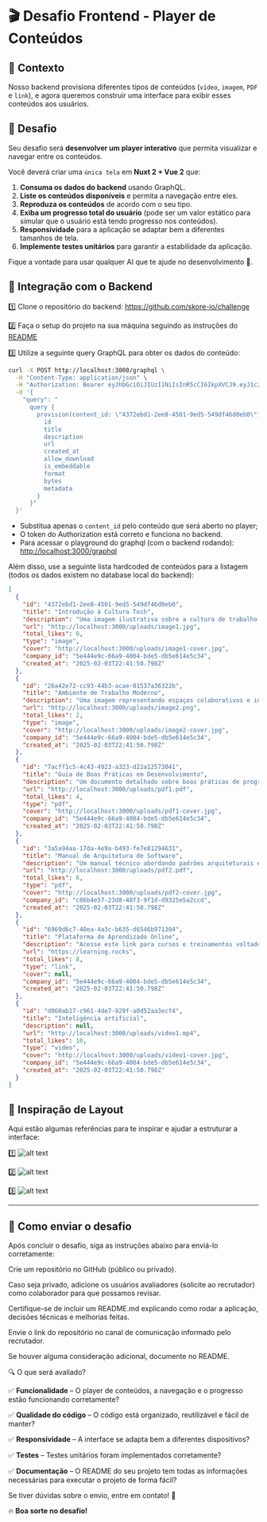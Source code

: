 # 🎬 Desafio Frontend - Player de Conteúdos

## 🚀 Contexto

Nosso backend provisiona diferentes tipos de conteúdos (`vídeo`, `imagem`, `PDF` e `link`), e agora queremos construir uma interface para exibir esses conteúdos aos usuários.

## 🎯 Desafio

Seu desafio será **desenvolver um player interativo** que permita visualizar e navegar entre os conteúdos.

Você deverá criar uma `única tela` em **Nuxt 2 + Vue 2** que:

1. **Consuma os dados do backend** usando GraphQL.
2. **Liste os conteúdos disponíveis** e permita a navegação entre eles.
3. **Reproduza os conteúdos** de acordo com o seu tipo.
4. **Exiba um progresso total do usuário** (pode ser um valor estático para simular que o usuário está tendo progresso nos conteúdos).
5. **Responsividade** para a aplicação se adaptar bem a diferentes tamanhos de tela.
6. **Implemente testes unitários** para garantir a estabilidade da aplicação.

Fique a vontade para usar qualquer AI que te ajude no desenvolvimento 🤖.

## 🔗 Integração com o Backend

1️⃣ Clone o repositório do backend: https://github.com/skore-io/challenge

2️⃣ Faça o setup do projeto na sua máquina seguindo as instruções do [README](./README.md)

3️⃣ Utilize a seguinte query GraphQL para obter os dados do conteúdo:

```bash
curl -X POST http://localhost:3000/graphql \
  -H "Content-Type: application/json" \
  -H "Authorization: Bearer eyJhbGciOiJIUzI1NiIsInR5cCI6IkpXVCJ9.eyJ1c2VyX2lkIjoiMThjMzdjZTItY2QzNC00MzA1LTljYTQtYzE1ZmM3MzZiZWFjIn0.pqWRiyQuvWRVQgIzKvQ85RrBwSF5KxeGZrkFvKt2CG8" \
  -d '{
    "query": "
      query {
        provision(content_id: \"4372ebd1-2ee8-4501-9ed5-549df46d0eb0\") {
          id
          title
          description
          url
          created_at
          allow_download
          is_embeddable
          format
          bytes
          metadata
        }
      }"
  }'
```

- Substitua apenas o `content_id` pelo conteúdo que será aberto no player;
- O token do Authorization está correto e funciona no backend.
- Para acessar o playground do graphql (com o backend rodando): [http://localhost:3000/graphql](http://localhost:3000/graphql)

Além disso, use a seguinte lista hardcoded de conteúdos para a listagem (todos os dados existem no database local do backend):

```json
[
  {
    "id": "4372ebd1-2ee8-4501-9ed5-549df46d0eb0",
    "title": "Introdução à Cultura Tech",
    "description": "Uma imagem ilustrativa sobre a cultura de trabalho em equipe.",
    "url": "http://localhost:3000/uploads/image1.jpg",
    "total_likes": 0,
    "type": "image",
    "cover": "http://localhost:3000/uploads/image1-cover.jpg",
    "company_id": "5e444e9c-66a9-4004-bde5-db5e614e5c34",
    "created_at": "2025-02-03T22:41:50.798Z"
  },
  {
    "id": "26a42e72-cc93-44b3-acae-01537a36322b",
    "title": "Ambiente de Trabalho Moderno",
    "description": "Uma imagem representando espaços colaborativos e inovação nas empresas de tecnologia.",
    "url": "http://localhost:3000/uploads/image2.png",
    "total_likes": 2,
    "type": "image",
    "cover": "http://localhost:3000/uploads/image2-cover.jpg",
    "company_id": "5e444e9c-66a9-4004-bde5-db5e614e5c34",
    "created_at": "2025-02-03T22:41:50.798Z"
  },
  {
    "id": "7acff1c5-4c43-4923-a323-d22a12573041",
    "title": "Guia de Boas Práticas em Desenvolvimento",
    "description": "Um documento detalhado sobre boas práticas de programação e metodologias ágeis.",
    "url": "http://localhost:3000/uploads/pdf1.pdf",
    "total_likes": 4,
    "type": "pdf",
    "cover": "http://localhost:3000/uploads/pdf1-cover.jpg",
    "company_id": "5e444e9c-66a9-4004-bde5-db5e614e5c34",
    "created_at": "2025-02-03T22:41:50.798Z"
  },
  {
    "id": "3a5a94aa-17da-4e9a-b493-fe7e81294631",
    "title": "Manual de Arquitetura de Software",
    "description": "Um manual técnico abordando padrões arquiteturais e boas práticas para sistemas escaláveis.",
    "url": "http://localhost:3000/uploads/pdf2.pdf",
    "total_likes": 6,
    "type": "pdf",
    "cover": "http://localhost:3000/uploads/pdf2-cover.jpg",
    "company_id": "c86b4e57-23d8-48f3-9f1d-d9325e5a2ccd",
    "created_at": "2025-02-03T22:41:50.798Z"
  },
  {
    "id": "6969d6c7-40ea-4a3c-b635-d6546b971304",
    "title": "Plataforma de Aprendizado Online",
    "description": "Acesse este link para cursos e treinamentos voltados para tecnologia e inovação.",
    "url": "https://learning.rocks",
    "total_likes": 8,
    "type": "link",
    "cover": null,
    "company_id": "5e444e9c-66a9-4004-bde5-db5e614e5c34",
    "created_at": "2025-02-03T22:41:50.798Z"
  },
  {
    "id": "d060ab17-c961-4de7-929f-a0d52aa3ecf4",
    "title": "Inteligência artificial",
    "description": null,
    "url": "http://localhost:3000/uploads/video1.mp4",
    "total_likes": 10,
    "type": "video",
    "cover": "http://localhost:3000/uploads/video1-cover.jpg",
    "company_id": "5e444e9c-66a9-4004-bde5-db5e614e5c34",
    "created_at": "2025-02-03T22:41:50.798Z"
  }
]
```

## 🎨 Inspiração de Layout

Aqui estão algumas referências para te inspirar e ajudar a estruturar a interface:

1️⃣
![alt text](static/player-page1.png)

2️⃣
![alt text](static/player-page2.png)

3️⃣
![alt text](static/player-page3.png)

---

## 📩 Como enviar o desafio

Após concluir o desafio, siga as instruções abaixo para enviá-lo corretamente:

Crie um repositório no GitHub (público ou privado).

Caso seja privado, adicione os usuários avaliadores (solicite ao recrutador) como colaborador para que possamos revisar.

Certifique-se de incluir um README.md explicando como rodar a aplicação, decisões técnicas e melhorias feitas.

Envie o link do repositório no canal de comunicação informado pelo recrutador.

Se houver alguma consideração adicional, documente no README.

🔍 O que será avaliado?

✅ **Funcionalidade** – O player de conteúdos, a navegação e o progresso estão funcionando corretamente?

✅ **Qualidade do código** – O código está organizado, reutilizável e fácil de manter?

✅ **Responsividade** – A interface se adapta bem a diferentes dispositivos?

✅ **Testes** – Testes unitários foram implementados corretamente?

✅ **Documentação** – O README do seu projeto tem todas as informações necessárias para executar o projeto de forma fácil?

Se tiver dúvidas sobre o envio, entre em contato! 🚀

🔥 **Boa sorte no desafio!**
